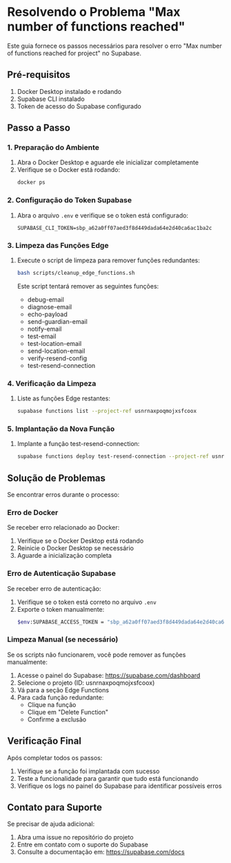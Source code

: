 # Resolvendo o Problema "Max number of functions reached"

Este guia fornece os passos necessários para resolver o erro "Max number of functions reached for project" no Supabase.

## Pré-requisitos

1. Docker Desktop instalado e rodando
2. Supabase CLI instalado
3. Token de acesso do Supabase configurado

## Passo a Passo

### 1. Preparação do Ambiente

1. Abra o Docker Desktop e aguarde ele inicializar completamente
2. Verifique se o Docker está rodando:
   ```bash
   docker ps
   ```

### 2. Configuração do Token Supabase

1. Abra o arquivo `.env` e verifique se o token está configurado:
   ```
   SUPABASE_CLI_TOKEN=sbp_a62a0ff07aed3f8d449dada64e2d40ca6ac1ba2c
   ```

### 3. Limpeza das Funções Edge

1. Execute o script de limpeza para remover funções redundantes:
   ```bash
   bash scripts/cleanup_edge_functions.sh
   ```

   Este script tentará remover as seguintes funções:
   - debug-email
   - diagnose-email
   - echo-payload
   - send-guardian-email
   - notify-email
   - test-email
   - test-location-email
   - send-location-email
   - verify-resend-config
   - test-resend-connection

### 4. Verificação da Limpeza

1. Liste as funções Edge restantes:
   ```bash
   supabase functions list --project-ref usnrnaxpoqmojxsfcoox
   ```

### 5. Implantação da Nova Função

1. Implante a função test-resend-connection:
   ```bash
   supabase functions deploy test-resend-connection --project-ref usnrnaxpoqmojxsfcoox
   ```

## Solução de Problemas

Se encontrar erros durante o processo:

### Erro de Docker
Se receber erro relacionado ao Docker:
1. Verifique se o Docker Desktop está rodando
2. Reinicie o Docker Desktop se necessário
3. Aguarde a inicialização completa

### Erro de Autenticação Supabase
Se receber erro de autenticação:
1. Verifique se o token está correto no arquivo `.env`
2. Exporte o token manualmente:
   ```bash
   $env:SUPABASE_ACCESS_TOKEN = "sbp_a62a0ff07aed3f8d449dada64e2d40ca6ac1ba2c"
   ```

### Limpeza Manual (se necessário)

Se os scripts não funcionarem, você pode remover as funções manualmente:

1. Acesse o painel do Supabase: https://supabase.com/dashboard
2. Selecione o projeto (ID: usnrnaxpoqmojxsfcoox)
3. Vá para a seção Edge Functions
4. Para cada função redundante:
   - Clique na função
   - Clique em "Delete Function"
   - Confirme a exclusão

## Verificação Final

Após completar todos os passos:

1. Verifique se a função foi implantada com sucesso
2. Teste a funcionalidade para garantir que tudo está funcionando
3. Verifique os logs no painel do Supabase para identificar possíveis erros

## Contato para Suporte

Se precisar de ajuda adicional:
1. Abra uma issue no repositório do projeto
2. Entre em contato com o suporte do Supabase
3. Consulte a documentação em: https://supabase.com/docs
